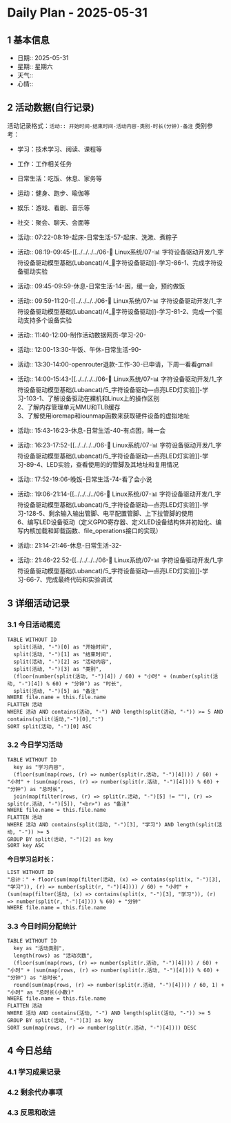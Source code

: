 # Daily Plan - 2025-05-31

## 1 基本信息

- 日期:: 2025-05-31
- 星期:: 星期六
- 天气::
- 心情::

## 2 活动数据(自行记录)
活动记录格式：`活动:: 开始时间-结束时间-活动内容-类别-时长(分钟)-备注`
类别参考：
- 学习：技术学习、阅读、课程等
- 工作：工作相关任务
- 日常生活：吃饭、休息、家务等
- 运动：健身、跑步、瑜伽等
- 娱乐：游戏、看剧、音乐等
- 社交：聚会、聊天、会面等

- 活动:: 07:22-08:19-起床-日常生活-57-起床、洗漱、煮粽子
- 活动:: 08:19-09:45-[[../../../../06-🐧 Linux系统/07-📊 字符设备驱动开发/1_字符设备驱动模型基础(Lubancat)/4_📕字符设备驱动]]-学习-86-1、完成字符设备驱动实验
- 活动:: 09:45-09:59-休息-日常生活-14-困，缓一会，预约做饭
- 活动:: 09:59-11:20-[[../../../../06-🐧 Linux系统/07-📊 字符设备驱动开发/1_字符设备驱动模型基础(Lubancat)/4_📕字符设备驱动]]-学习-81-2、完成一个驱动支持多个设备实验
- 活动:: 11:40-12:00-制作活动数据网页-学习-20-
- 活动:: 12:00-13:30-午饭、午休-日常生活-90-
- 活动:: 13:30-14:00-openrouter退款-工作-30-已申请，下周一看看gmail
- 活动:: 14:00-15:43-[[../../../../06-🐧 Linux系统/07-📊 字符设备驱动开发/1_字符设备驱动模型基础(Lubancat)/5_字符设备驱动—点亮LED灯实验]]-学习-103-1、了解设备驱动在裸机和Linux上的操作区别<br>2、了解内存管理单元MMU和TLB缓存<br>3、了解使用ioremap和iounmap函数来获取硬件设备的虚拟地址
- 活动:: 15:43-16:23-休息-日常生活-40-有点困，眯一会
- 活动:: 16:23-17:52-[[../../../../06-🐧 Linux系统/07-📊 字符设备驱动开发/1_字符设备驱动模型基础(Lubancat)/5_字符设备驱动—点亮LED灯实验]]-学习-89-4、LED实验，查看使用的的管脚及其地址和复用情况
- 活动:: 17:52-19:06-晚饭-日常生活-74-看了会小说
- 活动:: 19:06-21:14-[[../../../../06-🐧 Linux系统/07-📊 字符设备驱动开发/1_字符设备驱动模型基础(Lubancat)/5_字符设备驱动—点亮LED灯实验]]-学习-128-5、剩余输入输出管脚、电平配置管脚、上下拉管脚的使用<br>6、编写LED设备驱动（定义GPIO寄存器、定义LED设备结构体并初始化、编写内核加载和卸载函数、file_operations接口的实现）
- 活动:: 21:14-21:46-休息-日常生活-32-
- 活动:: 21:46-22:52-[[../../../../06-🐧 Linux系统/07-📊 字符设备驱动开发/1_字符设备驱动模型基础(Lubancat)/5_字符设备驱动—点亮LED灯实验]]-学习-66-7、完成最终代码和实验调试

## 3 详细活动记录

### 3.1 今日活动概览

```dataview
TABLE WITHOUT ID
  split(活动, "-")[0] as "开始时间",
  split(活动, "-")[1] as "结束时间", 
  split(活动, "-")[2] as "活动内容",
  split(活动, "-")[3] as "类别",
  (floor(number(split(活动, "-")[4]) / 60) + "小时" + (number(split(活动, "-")[4]) % 60) + "分钟") as "时长",
  split(活动, "-")[5] as "备注"
WHERE file.name = this.file.name
FLATTEN 活动
WHERE 活动 AND contains(活动, "-") AND length(split(活动, "-")) >= 5 AND contains(split(活动,"-")[0],":")
SORT split(活动, "-")[0] ASC
```

### 3.2 今日学习活动

```dataview
TABLE WITHOUT ID
  key as "学习内容",
  (floor(sum(map(rows, (r) => number(split(r.活动, "-")[4]))) / 60) + "小时" + (sum(map(rows, (r) => number(split(r.活动, "-")[4]))) % 60) + "分钟") as "总时长",
  join(map(filter(rows, (r) => split(r.活动, "-")[5] != ""), (r) => split(r.活动, "-")[5]), "<br>") as "备注"
WHERE file.name = this.file.name
FLATTEN 活动
WHERE 活动 AND contains(split(活动, "-")[3], "学习") AND length(split(活动, "-")) >= 5
GROUP BY split(活动, "-")[2] as key
SORT key ASC

```

**今日学习总时长：**

```dataview
LIST WITHOUT ID
"总计：" + floor(sum(map(filter(活动, (x) => contains(split(x, "-")[3], "学习")), (r) => number(split(r, "-")[4]))) / 60) + "小时" + (sum(map(filter(活动, (x) => contains(split(x, "-")[3], "学习")), (r) => number(split(r, "-")[4]))) % 60) + "分钟"
WHERE file.name = this.file.name
```

### 3.3 今日时间分配统计

```dataview
TABLE WITHOUT ID
  key as "活动类别",
  length(rows) as "活动次数",
  (floor(sum(map(rows, (r) => number(split(r.活动, "-")[4]))) / 60) + "小时" + (sum(map(rows, (r) => number(split(r.活动, "-")[4]))) % 60) + "分钟") as "总时长",
  round(sum(map(rows, (r) => number(split(r.活动, "-")[4]))) / 60, 1) + "小时" as "总时长(小数)"
WHERE file.name = this.file.name
FLATTEN 活动
WHERE 活动 AND contains(活动, "-") AND length(split(活动, "-")) >= 5
GROUP BY split(活动, "-")[3] as key
SORT sum(map(rows, (r) => number(split(r.活动, "-")[4]))) DESC
```

## 4 今日总结

### 4.1 学习成果记录

### 4.2 剩余代办事项

### 4.3 反思和改进

